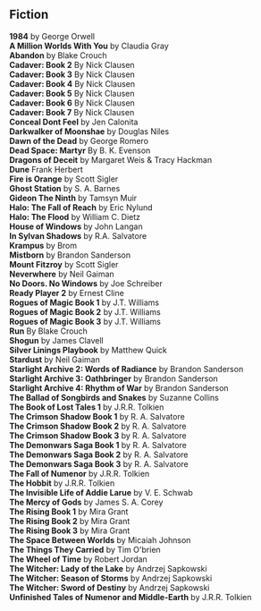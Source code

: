 ## Fiction

<b>1984</b> by George Orwell\
<b>A Million Worlds With You</b> by Claudia Gray\
<b>Abandon</b> by Blake Crouch\
<b>Cadaver: Book 2</b> By Nick Clausen\
<b>Cadaver: Book 3</b> By Nick Clausen\
<b>Cadaver: Book 4</b> By Nick Clausen\
<b>Cadaver: Book 5</b> By Nick Clausen\
<b>Cadaver: Book 6</b> By Nick Clausen\
<b>Cadaver: Book 7</b> By Nick Clausen\
<b>Conceal Dont Feel</b> by Jen Calonita\
<b>Darkwalker of Moonshae</b> by Douglas Niles\
<b>Dawn of the Dead</b> by George Romero\
<b>Dead Space: Martyr</b> By B. K. Evenson\
<b>Dragons of Deceit</b> by Margaret Weis & Tracy Hackman\
<b>Dune</b> Frank Herbert\
<b>Fire is Orange</b> by Scott Sigler\
<b>Ghost Station</b> by S. A. Barnes\
<b>Gideon The Ninth</b> by Tamsyn Muir\
<b>Halo: The Fall of Reach</b> by Eric Nylund\
<b>Halo: The Flood</b> by William C. Dietz\
<b>House of Windows</b> by John Langan\
<b>In Sylvan Shadows</b> by R.A. Salvatore\
<b>Krampus</b> by Brom\
<b>Mistborn</b> by Brandon Sanderson\
<b>Mount Fitzroy</b> by Scott Sigler\
<b>Neverwhere</b> by Neil Gaiman\
<b>No Doors. No Windows</b> by Joe Schreiber\
<b>Ready Player 2</b> by Ernest Cline\
<b>Rogues of Magic Book 1</b> by J.T. Williams\
<b>Rogues of Magic Book 2</b> by J.T. Williams\
<b>Rogues of Magic Book 3</b> by J.T. Williams\
<b>Run</b> By Blake Crouch\
<b>Shogun</b> by James Clavell\
<b>Silver Linings Playbook</b> by Matthew Quick\
<b>Stardust</b> by Neil Gaiman\
<b>Starlight Archive 2: Words of Radiance</b> by Brandon Sanderson\
<b>Starlight Archive 3: Oathbringer</b> by Brandon Sanderson\
<b>Starlight Archive 4: Rhythm of War</b> by Brandon Sanderson\
<b>The Ballad of Songbirds and Snakes</b> by Suzanne Collins\
<b>The Book of Lost Tales 1</b> by J.R.R. Tolkien\
<b>The Crimson Shadow Book 1</b> by R. A. Salvatore\
<b>The Crimson Shadow Book 2</b> by R. A. Salvatore\
<b>The Crimson Shadow Book 3</b> by R. A. Salvatore\
<b>The Demonwars Saga Book 1</b> by R. A. Salvatore\
<b>The Demonwars Saga Book 2</b> by R. A. Salvatore\
<b>The Demonwars Saga Book 3</b> by R. A. Salvatore\
<b>The Fall of Numenor</b> by J.R.R. Tolkien\
<b>The Hobbit</b> by J.R.R. Tolkien\
<b>The Invisible Life of Addie Larue</b> by V. E. Schwab\
<b>The Mercy of Gods</b> by James S. A. Corey\
<b>The Rising Book 1</b> by Mira Grant\
<b>The Rising Book 2</b> by Mira Grant\
<b>The Rising Book 3</b> by Mira Grant\
<b>The Space Between Worlds</b> by Micaiah Johnson\
<b>The Things They Carried</b> by Tim O'brien\
<b>The Wheel of Time</b> by Robert Jordan\
<b>The Witcher: Lady of the Lake</b> by Andrzej Sapkowski\
<b>The Witcher: Season of Storms</b> by Andrzej Sapkowski\
<b>The Witcher: Sword of Destiny</b> by Andrzej Sapkowski\
<b>Unfinished Tales of Numenor and Middle-Earth</b> by J.R.R. Tolkien